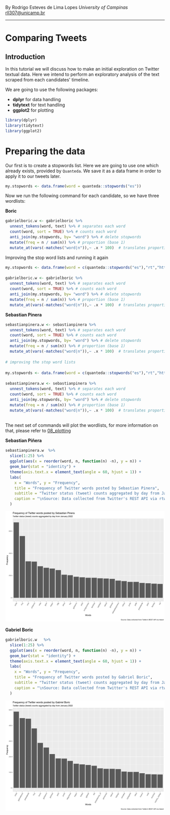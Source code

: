By Rodrigo Esteves de Lima Lopes *University of Campinas* [rll307\@unicamp.br](mailto:rll307@unicamp.br)

------------------------------------------------------------------------

# Comparing Tweets

## Introduction

In this tutorial we will discuss how to make an initial exploration on Twitter textual data. Here we intend to perform an exploratory analysis of the text scraped from each candidates' timeline.

We are going to use the following packages:

-   **dplyr** for data handling
-   **tidytext** for text handling
-   **ggplot2** for plotting

``` r
library(dplyr)
library(tidytext)
library(ggplot2)
```

# Preparing the data

Our first is to create a stopwords list. Here we are going to use one which already exists, provided by `Quanteda`. We save it as a data frame in order to apply it to our tweets later.

``` r
my.stopwords <- data.frame(word = quanteda::stopwords("es"))
```

Now we run the following command for each candidate, so we have three wordlists:

**Boric**

``` r
gabrielboric.w <- gabrielboric %>%
  unnest_tokens(word, text) %>% # separates each word
  count(word, sort = TRUE) %>% # counts each word
  anti_join(my.stopwords, by= "word") %>% # delete stopwords
  mutate(freq = n / sum(n)) %>% # proportion (base 1)
  mutate_at(vars(-matches("word|n")),~ .x * 100)  # translates proportion to base 100
```

Improving the stop word lists and running it again

``` r
my.stopwords <- data.frame(word = c(quanteda::stopwords("es"),"rt","https","http", "t.co","s" ))

gabrielboric.w <- gabrielboric %>%
  unnest_tokens(word, text) %>% # separates each word
  count(word, sort = TRUE) %>% # counts each word
  anti_join(my.stopwords, by= "word") %>% # delete stopwords
  mutate(freq = n / sum(n)) %>% # proportion (base 1)
  mutate_at(vars(-matches("word|n")),~ .x * 100)  # translates proportion to base 100
```

**Sebastian Pinera**

``` r
sebastianpinera.w <- sebastianpinera %>%
  unnest_tokens(word, text) %>% # separates each word
  count(word, sort = TRUE) %>% # counts each word
  anti_join(my.stopwords, by= "word") %>% # delete stopwords
  mutate(freq = n / sum(n)) %>% # proportion (base 1)
  mutate_at(vars(-matches("word|n")),~ .x * 100)  # translates proportion to base 100

# improving the stop word lists

my.stopwords <- data.frame(word = c(quanteda::stopwords("es"),"rt","https","http", "t.co","s","q", 'x' ))

sebastianpinera.w <- sebastianpinera %>%
  unnest_tokens(word, text) %>% # separates each word
  count(word, sort = TRUE) %>% # counts each word
  anti_join(my.stopwords, by= "word") %>% # delete stopwords
  mutate(freq = n / sum(n)) %>% # proportion (base 1)
  mutate_at(vars(-matches("word|n")),~ .x * 100)  # translates proportion to base 100
  
```

The next set of commands will plot the wordlists, for more information on that, please refer to [08_plotting](08_plotting.md)

**Sebastian Piñera**

``` r
sebastianpinera.w  %>% 
  slice(1:25) %>% 
  ggplot(aes(x = reorder(word, n, function(n) -n), y = n)) + 
  geom_bar(stat = "identity") + 
  theme(axis.text.x = element_text(angle = 60, hjust = 1)) +
  labs(
    x = "Words", y = "Frequency",
    title = "Frequency of Twitter words posted by Sebastian Pinera",
    subtitle = "Twitter status (tweet) counts aggregated by day from January 2022",
    caption = "\nSource: Data collected from Twitter's REST API via rtweet"
  )
```

![Sebastian Piñeda](images/WL_Pineda.png)

**Gabriel Boric**

``` r
gabrielboric.w   %>% 
  slice(1:25) %>% 
  ggplot(aes(x = reorder(word, n, function(n) -n), y = n)) + 
  geom_bar(stat = "identity") + 
  theme(axis.text.x = element_text(angle = 60, hjust = 1)) +
  labs(
    x = "Words", y = "Frequency",
    title = "Frequency of Twitter words posted by Gabriel Boric",
    subtitle = "Twitter status (tweet) counts aggregated by day from January 2022",
    caption = "\nSource: Data collected from Twitter's REST API via rtweet"
  )
```

![Gabriel Boric](images/WL_Boric.png)
